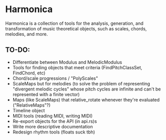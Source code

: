 # Harmonica

Harmonica is a collection of tools for the analysis, generation, and transformation of music theoretical objects, such as scales, chords, melodies, and more.

## TO-DO:

* Differentiate between Modulus and MelodicModulus
* Tools for finding objects that meet criteria (FindPitchClassSet, FindChord, etc)
* Chord/scale progressions / "PolyScales"
* ScaleMaps but for melodies (to solve the problem of representing "divergent melodic cycles" whose pitch cycles are infinite and can't be represented with a finite vector)
* Maps (like ScaleMaps) that relative_rotate whenever they're evaluated ("RelativeMaps"?)
* Timeline object
* MIDI tools (reading MIDI, writing MIDI)
* Re-export objects for the API (in api.rs)s
* Write more descriptive documentation
* Redesign rhythm tools (floats suck tbh)

